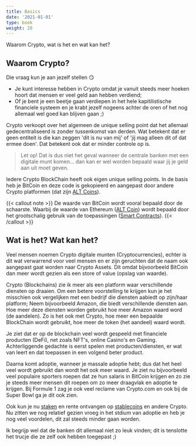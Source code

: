 ```yaml
---
title: Basics
date: '2021-01-01'
type: book
weight: 20
---
```


Waarom Crypto, wat is het en wat kan het?

<!--more-->

## Waarom Crypto? 
Die vraag kun je aan jezelf stellen :smirk:

- Je kunt interesse hebben in Crypto omdat je vanuit steeds meer hoeken hoort dat mensen er veel geld aan hebben verdiend;
- Of je bent je een beetje gaan verdiepen in het hele kapitilistische financiele systeem en je krabt jezelf nogeens achter de oren of het nog allemaal wel goed kan blijven gaan 
;)

Crypto verkoopt over het algemeen de unique selling point dat het allemaal gedecentraliseerd is zonder tussenkomst van derden. Wat betekent dat er geen entiteit is die kan zeggen 'dit is nu van mij' of 'jij mag alleen dit of dat ermee doen'. Dat betekent ook dat er minder controle op is. 

>Let op! Dat is dus niet het geval wanneer de centrale banken met een digitale munt komen... dan kan er wel worden bepaald waar jij je geld aan uit moet geven.

Iedere Crypto BlockChain heeft ook eigen unique selling points. In de basis heb je BitCoin en deze code is gekopieerd en aangepast door andere Crypto platformen (dat zijn [ALT Coins](https://btcdirect.eu/nl-nl/altcoins#:~:text=Het%20woord%20altcoin%20bestaat%20uit,ook%20terug%20in%20de%20koers.)).

{{< callout note >}}
De waarde van BitCoin wordt vooral bepaald door de schaarste. Waarbij de waarde van Ethereum ([ALT Coin](https://btcdirect.eu/nl-nl/altcoins#:~:text=Het%20woord%20altcoin%20bestaat%20uit,ook%20terug%20in%20de%20koers.)) wordt bepaald door het grootschalig gebruik van de toepassingen ([Smart Contracts](https://btcdirect.eu/nl-nl/wat-zijn-smart-contracts#:~:text=Een%20smart%20contract%20is%20een,verifi%C3%ABren%20of%20af%20te%20dwingen.)).
{{< /callout >}}

## Wat is het? Wat kan het?
Veel mensen noemen Crypto digitale munten (Cryptocurrencies), echter is dit wat verwarrend voor veel mensen en er zijn geruchten dat de naam ook aangepast gaat worden naar Crypto Assets. Dit omdat bijvoorbeeld BitCoin dan meer wordt gezien als een store of value (opslag van waarde).

Crypto (Blockchains) zie ik meer als een platform waar verschillende diensten op draaien.
Om een betere voorstelling te krijgen kun je het misschien ook vergelijken met een bedrijf die diensten aabiedt op zijn/haar platform; Neem bijvoorbeeld Amazon, die biedt verschillende diensten aan. Hoe meer deze diensten worden gebruikt hoe meer Amazon waard word (de aandelen). Zo is het ook met Crypto, hoe meer een bepaalde BlockChain wordt gebruikt, hoe meer de token (het aandeel) waard wordt.

Je ziet dat er op de blockchain veel wordt gespeeld met financiele producten (DeFi), net zoals NFT's, online Casino's en Gaming. Achterliggende gedachte is eerst spelen met producten/diensten, er wat van leert en dat toepassen in een volgend beter product.

Daarna komt adoptie, wanneer je massale adoptie hebt; dus dat het heel veel wordt gebruikt dan wordt het ook meer waard. Je ziet nu bijvoorbeeld veel populaire sporters roepen dat ze hun salaris in BitCoin krijgen en zo zie je steeds meer mensen dit roepen om zo meer draagvlak en adoptie te krijgen. Bij Formule 1 zag je ook veel reclame van Crypto.com en ook bij de Super Bowl ga je dit ook zien. 

Ook kun je nu [staken](https://www.cryptocoinbit.nl/bitvavo-staking-percentages/?utm_source=rss&utm_medium=rss&utm_campaign=bitvavo-staking-percentages) en rente ontvangen op [stablecoins](https://btcdirect.eu/nl-nl/wat-zijn-smart-contracts#:~:text=Een%20smart%20contract%20is%20een,verifi%C3%ABren%20of%20af%20te%20dwingen.) en andere Crypto. Nu zitten we nog relatief gezien vroeg in het stdium van adoptie en heb je nog veel voordelen, dit zal steeds minder gaan worden.

Ik begrijp wel dat de banken dit allemaal niet zo leuk vinden; dit is tenslotte het trucje die ze zelf ook hebben toegepast ;)



